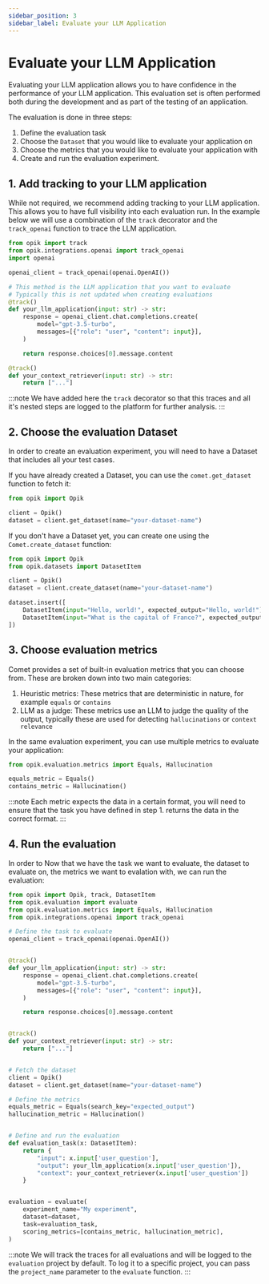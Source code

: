 ```yaml
---
sidebar_position: 3
sidebar_label: Evaluate your LLM Application
---
```


# Evaluate your LLM Application

Evaluating your LLM application allows you to have confidence in the performance of your LLM application. This evaluation set is often performed both during the development and as part of the testing of an application.

The evaluation is done in three steps:

1. Define the evaluation task
2. Choose the `Dataset` that you would like to evaluate your application on
3. Choose the metrics that you would like to evaluate your application with
4. Create and run the evaluation experiment.

## 1. Add tracking to your LLM application

While not required, we recommend adding tracking to your LLM application. This allows you to have full visibility into each evaluation run. In the example below we will use a combination of the `track` decorator and the `track_openai` function to trace the LLM application.

```python
from opik import track
from opik.integrations.openai import track_openai
import openai

openai_client = track_openai(openai.OpenAI())

# This method is the LLM application that you want to evaluate
# Typically this is not updated when creating evaluations
@track()
def your_llm_application(input: str) -> str:
    response = openai_client.chat.completions.create(
        model="gpt-3.5-turbo",
        messages=[{"role": "user", "content": input}],
    )

    return response.choices[0].message.content

@track()
def your_context_retriever(input: str) -> str:
    return ["..."]
```

:::note
We have added here the `track` decorator so that this traces and all it's nested steps are logged to the platform for further analysis.
:::

## 2. Choose the evaluation Dataset

In order to create an evaluation experiment, you will need to have a Dataset that includes all your test cases.

If you have already created a Dataset, you can use the `comet.get_dataset` function to fetch it:

```python
from opik import Opik

client = Opik()
dataset = client.get_dataset(name="your-dataset-name")
```

If you don't have a Dataset yet, you can create one using the `Comet.create_dataset` function:

```python
from opik import Opik
from opik.datasets import DatasetItem

client = Opik()
dataset = client.create_dataset(name="your-dataset-name")

dataset.insert([
    DatasetItem(input="Hello, world!", expected_output="Hello, world!"),
    DatasetItem(input="What is the capital of France?", expected_output="Paris"),
])
```

## 3. Choose evaluation metrics

Comet provides a set of built-in evaluation metrics that you can choose from. These are broken down into two main categories:

1. Heuristic metrics: These metrics that are deterministic in nature, for example `equals` or `contains`
2. LLM as a judge: These metrics use an LLM to judge the quality of the output, typically these are used for detecting `hallucinations` or `context relevance`

In the same evaluation experiment, you can use multiple metrics to evaluate your application:

```python
from opik.evaluation.metrics import Equals, Hallucination

equals_metric = Equals()
contains_metric = Hallucination()
```

:::note
    Each metric expects the data in a certain format, you will need to ensure that the task you have defined in step 1. returns the data in the correct format.
:::

## 4. Run the evaluation

In order to 
Now that we have the task we want to evaluate, the dataset to evaluate on, the metrics we want to evalation with, we can run the evaluation:

```python
from opik import Opik, track, DatasetItem
from opik.evaluation import evaluate
from opik.evaluation.metrics import Equals, Hallucination
from opik.integrations.openai import track_openai

# Define the task to evaluate
openai_client = track_openai(openai.OpenAI())


@track()
def your_llm_application(input: str) -> str:
    response = openai_client.chat.completions.create(
        model="gpt-3.5-turbo",
        messages=[{"role": "user", "content": input}],
    )

    return response.choices[0].message.content


@track()
def your_context_retriever(input: str) -> str:
    return ["..."]


# Fetch the dataset
client = Opik()
dataset = client.get_dataset(name="your-dataset-name")

# Define the metrics
equals_metric = Equals(search_key="expected_output")
hallucination_metric = Hallucination()


# Define and run the evaluation
def evaluation_task(x: DatasetItem):
    return {
        "input": x.input['user_question'],
        "output": your_llm_application(x.input['user_question']),
        "context": your_context_retriever(x.input['user_question'])
    }


evaluation = evaluate(
    experiment_name="My experiment",
    dataset=dataset,
    task=evaluation_task,
    scoring_metrics=[contains_metric, hallucination_metric],
)
```

:::note
We will track the traces for all evaluations and will be logged to the `evaluation` project by default. To log it to a specific project, you can pass the `project_name` parameter to the `evaluate` function.
:::
